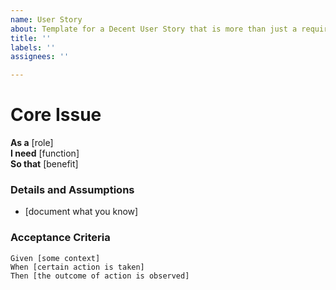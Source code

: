 ```yaml
---
name: User Story
about: Template for a Decent User Story that is more than just a requirement
title: ''
labels: ''
assignees: ''

---
```


# Core Issue
 
**As a** [role]  
 **I need** [function]  
 **So that** [benefit]  
   
 ### Details and Assumptions
 * [document what you know]
   
 ### Acceptance Criteria  
  ```gherkin
 Given [some context]
 When [certain action is taken]
 Then [the outcome of action is observed]
 ```
